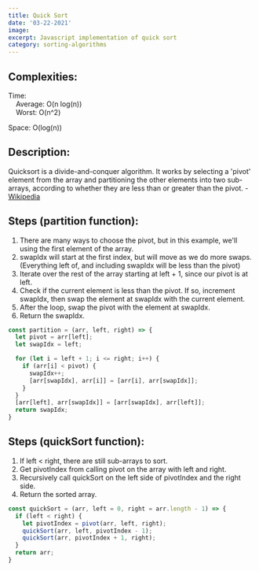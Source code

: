 ```yaml
---
title: Quick Sort
date: '03-22-2021'
image:
excerpt: Javascript implementation of quick sort
category: sorting-algorithms
---
```


## Complexities:
Time:  
    Average: O(n log(n))  
    Worst: O(n^2)

Space: O(log(n))

## Description:
Quicksort is a divide-and-conquer algorithm. It works by selecting a 'pivot' element from the array and partitioning the other elements into two sub-arrays, according to whether they are less than or greater than the pivot. - [Wikipedia](https://en.wikipedia.org/wiki/Quicksort)

## Steps (partition function):
1. There are many ways to choose the pivot, but in this example, we'll using the first element of the array.
2. swapIdx will start at the first index, but will move as we do more swaps. (Everything left of, and including swapIdx will be less than the pivot)
3. Iterate over the rest of the array starting at left + 1, since our pivot is at left.
4. Check if the current element is less than the pivot. If so, increment swapIdx, then swap the element at swapIdx with the current element.
5. After the loop, swap the pivot with the element at swapIdx.
6. Return the swapIdx.

```js
const partition = (arr, left, right) => {
  let pivot = arr[left];
  let swapIdx = left;

  for (let i = left + 1; i <= right; i++) {
    if (arr[i] < pivot) {
      swapIdx++;
      [arr[swapIdx], arr[i]] = [arr[i], arr[swapIdx]];
    }
  }
  [arr[left], arr[swapIdx]] = [arr[swapIdx], arr[left]];
  return swapIdx;
}
```
## Steps (quickSort function):
1. If left < right, there are still sub-arrays to sort.
2. Get pivotIndex from calling pivot on the array with left and right.
3. Recursively call quickSort on the left side of pivotIndex and the right side.
4. Return the sorted array.
```js
const quickSort = (arr, left = 0, right = arr.length - 1) => {
  if (left < right) {
    let pivotIndex = pivot(arr, left, right);
    quickSort(arr, left, pivotIndex - 1);
    quickSort(arr, pivotIndex + 1, right);
  }
  return arr;
}
```